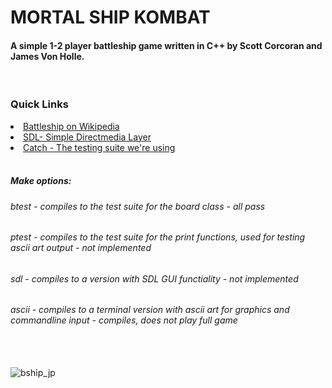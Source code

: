 # MORTAL SHIP KOMBAT
<h4> A simple 1-2 player battleship game written in C++ by Scott Corcoran and James Von Holle. </h4>
<br /br>
<h3> Quick Links </h3>
   <li><a href ="https://en.wikipedia.org/wiki/Battleship_%28game%29">Battleship on Wikipedia</a></li>
   <li><a href ="https://www.libsdl.org">SDL- Simple Directmedia Layer</a></li>
   <li><a href ="https://github.com/philsquared/Catch">Catch - The testing suite we're using</a></li>
<br /br>
   <h5> Make options: </h5>
   <h6> btest - compiles to the test suite for the board class - all pass </h6> 
   <h6> ptest - compiles to the test suite for the print functions, used for testing ascii art output - not implemented</h6> 
   <h6> sdl - compiles to a version with SDL GUI functiality - not implemented</h6>
   <h6> ascii - compiles to a terminal version with ascii art for graphics and commandline input - compiles, does not play full game</h6>
<br /br>
<br /br>
<img src="https://roosterillusionreviews.files.wordpress.com/2012/05/battleship-movie-poster-10.jpg" alt="bship_jp"> 
